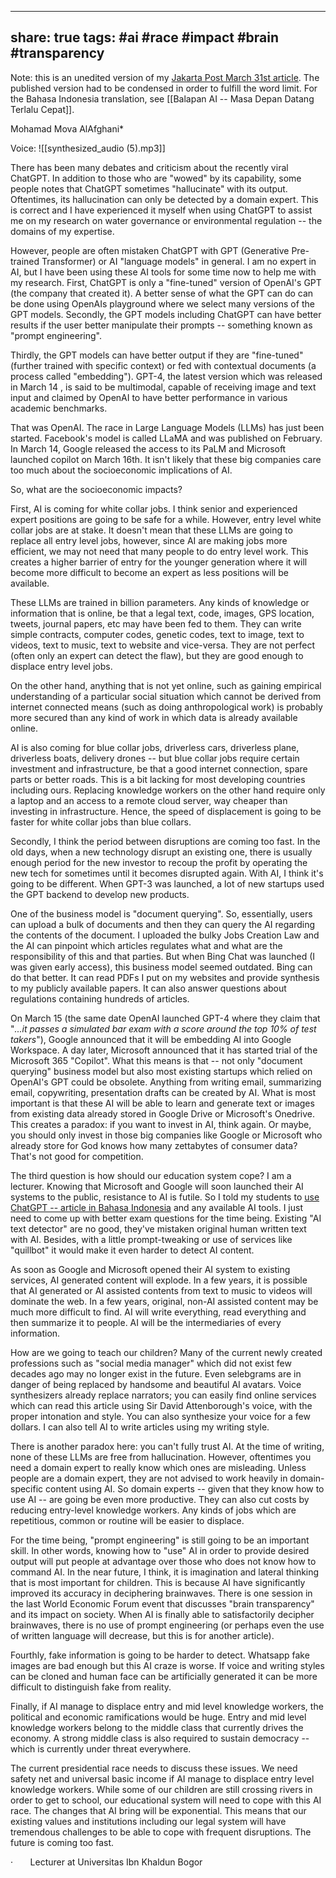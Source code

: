 
---
share: true
tags: #ai #race #impact #brain #transparency 
---

Note: this is an unedited version of my [Jakarta Post March 31st article](https://www.thejakartapost.com/opinion/2023/03/31/ai-race-the-future-is-coming-too-fast.html). The published version had to be condensed in order to fulfill the word limit. For the Bahasa Indonesia translation, see [[Balapan AI -- Masa Depan Datang Terlalu Cepat]].


Mohamad Mova AlAfghani*

Voice:
![[synthesized_audio (5).mp3]]

There has been many debates and criticism about the recently viral ChatGPT. In addition to those who are "wowed" by its capability, some people notes that ChatGPT sometimes "hallucinate" with its output. Oftentimes, its hallucination can only be detected by a domain expert. This is correct and I have experienced it myself when using ChatGPT to assist me on my research on water governance or environmental regulation -- the domains of my expertise.

However, people are often mistaken ChatGPT with GPT (Generative Pre-trained Transformer) or AI "language models" in general. I am no expert in AI, but I have been using these AI tools for some time now to help me with my research. First, ChatGPT is only a "fine-tuned" version of OpenAI's GPT (the company that created it). A better sense of what the GPT can do can be done using OpenAIs playground where we select many versions of the GPT models. Secondly, the GPT models including ChatGPT can have better results if the user better manipulate their prompts -- something known as "prompt engineering".

Thirdly, the GPT models can have better output if they are "fine-tuned" (further trained with specific context) or fed with contextual documents (a process called "embedding"). GPT-4, the latest version which was released in March 14 , is said to be multimodal, capable of receiving image and text input and claimed by OpenAI to have better performance in various academic benchmarks.

That was OpenAI. The race in Large Language Models (LLMs) has just been started. Facebook's model is called LLaMA and was published on February. In March 14, Google released the access to its PaLM and Microsoft launched copilot on March 16th. It isn't likely that these big companies care too much about the socioeconomic implications of AI.

So, what are the socioeconomic impacts?

First, AI is coming for white collar jobs. I think senior and experienced expert positions are going to be safe for a while. However, entry level white collar jobs are at stake. It doesn't mean that these LLMs are going to replace all entry level jobs, however, since AI are making jobs more efficient, we may not need that many people to do entry level work. This creates a higher barrier of entry for the younger generation where it will become more difficult to become an expert as less positions will be available.

These LLMs are trained in billion parameters. Any kinds of knowledge or information that is online, be that a legal text, code, images, GPS location, tweets, journal papers, etc may have been fed to them. They can write simple contracts, computer codes, genetic codes, text to image, text to videos, text to music, text to website and vice-versa. They are not perfect (often only an expert can detect the flaw), but they are good enough to displace entry level jobs.

On the other hand, anything that is not yet online, such as gaining empirical understanding of a particular social situation which cannot be derived from internet connected means (such as doing anthropological work) is probably more secured than any kind of work in which data is already available online.

AI is also coming for blue collar jobs, driverless cars, driverless plane, driverless boats, delivery drones -- but blue collar jobs require certain investment and infrastructure, be that a good internet connection, spare parts or better roads. This is a bit lacking for most developing countries including ours. Replacing knowledge workers on the other hand require only a laptop and an access to a remote cloud server, way cheaper than investing in infrastructure. Hence, the speed of displacement is going to be faster for white collar jobs than blue collars.

Secondly, I think the period between disruptions are coming too fast. In the old days, when a new technology disrupt an existing one, there is usually enough period for the new investor to recoup the profit by operating the new tech for sometimes until it becomes disrupted again. With AI, I think it's going to be different. When GPT-3 was launched, a lot of new startups used the GPT backend to develop new products.

One of the business model is "document querying". So, essentially, users can upload a bulk of documents and then they can query the AI regarding the contents of the document. I uploaded the bulky Jobs Creation Law and the AI can pinpoint which articles regulates what and what are the responsibility of this and that parties. But when Bing Chat was launched (I was given early access), this business model seemed outdated. Bing can do that better. It can read PDFs I put on my websites and provide synthesis to my publicly available papers. It can also answer questions about regulations containing hundreds of articles.

On March 15 (the same date OpenAI launched GPT-4 where they claim that "_...it passes a simulated bar exam with a score around the top 10% of test takers_"), Google announced that it will be embedding AI into Google Workspace. A day later, Microsoft announced that it has started trial of the Microsoft 365 "Copilot". What this means is that -- not only "document querying" business model but also most existing startups which relied on OpenAI's GPT could be obsolete. Anything from writing email, summarizing email, copywriting, presentation drafts can be created by AI. What is most important is that these AI will be able to learn and generate text or images from existing data already stored in Google Drive or Microsoft's Onedrive. This creates a paradox: if you want to invest in AI, think again. Or maybe, you should only invest in those big companies like Google or Microsoft who already store for God knows how many zettabytes of consumer data? That's not good for competition.

The third question is how should our education system cope? I am a lecturer. Knowing that Microsoft and Google will soon launched their AI systems to the public, resistance to AI is futile. So I told my students to [use ChatGPT -- article in Bahasa Indonesia](https://mova.alafghani.info/docs/panduan-lengkap-menggunakan-chatgpt-dengan-prompts-priming-dan-persona/) and any available AI tools. I just need to come up with better exam questions for the time being. Existing "AI text detector" are no good, they've mistaken original human written text with AI. Besides, with a little prompt-tweaking or use of services like "quillbot" it would make it even harder to detect AI content.

As soon as Google and Microsoft opened their AI system to existing services, AI generated content will explode. In a few years, it is possible that AI generated or AI assisted contents from text to music to videos will dominate the web. In a few years, original, non-AI assisted content may be much more difficult to find. AI will write everything, read everything and then summarize it to people. AI will be the intermediaries of every information.

How are we going to teach our children? Many of the current newly created professions such as "social media manager" which did not exist few decades ago may no longer exist in the future. Even selebgrams are in danger of being replaced by handsome and beautiful AI avatars. Voice synthesizers already replace narrators; you can easily find online services which can read this article using Sir David Attenborough's voice, with the proper intonation and style. You can also synthesize your voice for a few dollars. I can also tell AI to write articles using my writing style.

There is another paradox here: you can't fully trust AI. At the time of writing, none of these LLMs are free from hallucination. However, oftentimes you need a domain expert to really know which ones are misleading. Unless people are a domain expert, they are not advised to work heavily in domain-specific content using AI. So domain experts -- given that they know how to use AI -- are going be even more productive. They can also cut costs by reducing entry-level knowledge workers. Any kinds of jobs which are repetitious, common or routine will be easier to displace.

For the time being, "prompt engineering" is still going to be an important skill. In other words, knowing how to "use" AI in order to provide desired output will put people at advantage over those who does not know how to command AI. In the near future, I think, it is imagination and lateral thinking that is most important for children. This is because AI have significantly improved its accuracy in deciphering brainwaves. There is one session in the last World Economic Forum event that discusses "brain transparency" and its impact on society. When AI is finally able to satisfactorily decipher brainwaves, there is no use of prompt engineering (or perhaps even the use of written language will decrease, but this is for another article).

Fourthly, fake information is going to be harder to detect. Whatsapp fake images are bad enough but this AI craze is worse. If voice and writing styles can be cloned and human face can be artificially generated it can be more difficult to distinguish fake from reality.

Finally, if AI manage to displace entry and mid level knowledge workers, the political and economic ramifications would be huge. Entry and mid level knowledge workers belong to the middle class that currently drives the economy. A strong middle class is also required to sustain democracy -- which is currently under threat everywhere.

The current presidential race needs to discuss these issues. We need safety net and universal basic income if AI manage to displace entry level knowledge workers. While some of our children are still crossing rivers in order to get to school, our educational system will need to cope with this AI race. The changes that AI bring will be exponential. This means that our existing values and institutions including our legal system will have tremendous challenges to be able to cope with frequent disruptions. The future is coming too fast.

·       Lecturer at Universitas Ibn Khaldun Bogor